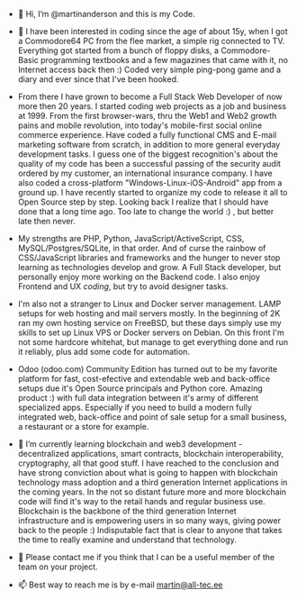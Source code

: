 - 👋 Hi, I’m @martinanderson and this is my Code.
- 👀 I have been interested in coding since the age of about 15y, when I got a Commodore64 PC from the flee market, a simple rig connected to TV. Everything got started from a bunch of floppy disks, a Commodore-Basic programming textbooks and a few magazines that came with it, no Internet access back then :)  Coded very simple ping-pong game and a diary and ever since that I've been hooked. 
- From there I have grown to become a Full Stack Web Developer of now more then 20 years. I started coding web projects as a job and business at 1999. From the first browser-wars, thru the Web1 and Web2 growth pains and mobile revolution, into today's mobile-first social online commerce experience. Have coded a fully functional CMS and E-mail marketing software from scratch, in addition to more general everyday development tasks. I guess one of the biggest recognition's about the quality of my code has been a successful passing of the security audit ordered by my customer, an international insurance company. I have also coded a cross-platform "Windows-Linux-iOS-Android" app from a ground up.  I have recently started to organize my code to release it all to Open Source step by step. Looking back I realize that I should have done that a long time ago. Too late to change the world :) , but better late then never.  
- My strengths are PHP, Python, JavaScript/ActiveScript, CSS, MySQL/Postgres/SQLite, in that order. And of curse the rainbow of CSS/JavaScript libraries and frameworks and the hunger to never stop learning as technologies develop and grow. A Full Stack developer, but personally enjoy more working on the Backend code. I also enjoy Frontend and UX *coding*, but try to avoid designer tasks. 
- I'm also not a stranger to Linux and Docker server management. LAMP setups for web hosting and mail servers mostly. In the beginning of 2K ran my own hosting service on FreeBSD, but these days simply use my skills to set up Linux VPS or Docker servers on Debian. On this front I'm not some hardcore whitehat, but manage to get everything done and run it reliably, plus add some code for automation.  
- Odoo (odoo.com) Community Edition has turned out to be my favorite platform for fast, cost-efective and extendable web and back-office setups due it's Open Source principals and Python core. Amazing product :) with full data integration between it's army of different specialized apps. Especially if you need to build a modern fully integrated web, back-office and point of sale setup for a small business, a restaurant or a store for example.  

- 🌱 I’m currently learning blockchain and web3 development - decentralized applications, smart contracts, blockchain interoperability, cryptography, all that good stuff. I have reached to the conclusion and have strong conviction about what is going to happen with blockchain technology mass adoption and a third generation Internet applications in the coming years. In the not so distant future more and more blockchain code will find it's way to the retail hands and regular business use. Blockchain is the backbone of the third generation Internet infrastructure and is empowering users in so many ways, giving power back to the people :) Indisputable fact that is clear to anyone that takes the time to really examine and understand that technology. 

- 💞️ Please contact me if you think that I can be a useful member of the team on your project. 
- 📫 Best way to reach me is by e-mail martin@all-tec.ee
